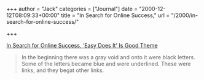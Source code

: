 +++
author = "Jack"
categories = ["Journal"]
date = "2000-12-12T08:09:33+00:00"
title = "In Search for Online Success,"
url = "/2000/in-search-for-online-success/"

+++

[In Search for Online Success, &#8216;Easy Does It' Is Good Theme][1]



> In the beginning there was a gray void and onto it were black letters. Some of the letters became blue and were underlined. These were links, and they begat other links.

  
>

 [1]: http://www.nytimes.com/2000/12/11/technology/11SIMP.html